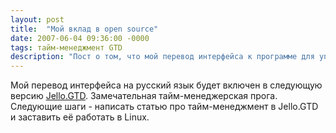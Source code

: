 ```yaml
---
layout: post
title:  "Мой вклад в open source"
date: 2007-06-04 09:36:00 -0000
tags: тайм-менеджмент GTD
description: "Пост о том, что мой перевод интерфейса к программе для управления задачами был принят разработчиком. Потом программа была переименована в Jello.Dashboard а потом и вовсе прекратила развиваться."
---
```


Мой перевод интерфейса на русский язык будет включен в следующую версию [Jello.GTD](http://www.jello-dashboard.net/). Замечательная тайм-менеджерская прога. Следующие шаги - написать статью про тайм-менеджмент в Jello.GTD и заставить её работать в Linux.